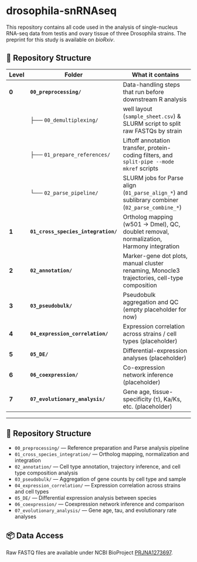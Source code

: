 # drosophila-snRNAseq

This repository contains all code used in the analysis of single-nucleus RNA-seq data from testis and ovary tissue of three Drosophila strains. The preprint for this study is available on *bioRxiv*.

## 📁 Repository Structure

| Level | Folder | What it contains |
|-------|--------|------------------|
| **0** | **`00_preprocessing/`** | Data-handling steps that run before downstream R analysis  |
|       |   ├── `00_demultiplexing/` | well layout (`sample_sheet.csv`) & SLURM script to split raw FASTQs by strain |
|       |   ├── `01_prepare_references/` | Liftoff annotation transfer, protein-coding filters, and `split-pipe --mode mkref` scripts |
|       |   └── `02_parse_pipeline/` | SLURM jobs for Parse align (`01_parse_align_*`) and sublibrary combiner (`02_parse_combine_*`) |
| **1** | **`01_cross_species_integration/`** | Ortholog mapping (w501 → Dmel), QC, doublet removal, normalization, Harmony integration |
| **2** | **`02_annotation/`** | Marker-gene dot plots, manual cluster renaming, Monocle3 trajectories, cell-type composition |
| **3** | **`03_pseudobulk/`** | Pseudobulk aggregation and QC (empty placeholder for now) |
| **4** | **`04_expression_correlation/`** | Expression correlation across strains / cell types (placeholder) |
| **5** | **`05_DE/`** | Differential-expression analyses (placeholder) |
| **6** | **`06_coexpression/`** | Co-expression network inference (placeholder) |
| **7** | **`07_evolutionary_analysis/`** | Gene age, tissue-specificity (τ), Ka/Ks, etc. (placeholder) |

---

## 📁 Repository Structure

- `00_preprocessing/` — Reference preparation and Parse analysis pipeline  
- `01_cross_species_integration/` — Ortholog mapping, normalization and integration
- `02_annotation/` — Cell type annotation, trajectory inference, and cell type composition analysis  
- `03_pseudobulk/` — Aggregation of gene counts by cell type and sample  
- `04_expression_correlation/` — Expression correlation across strains and cell types  
- `05_DE/` — Differential expression analysis between species 
- `06_coexpression/` — Coexpression network inference and comparison  
- `07_evolutionary_analysis/` — Gene age, tau, and evolutionary rate analyses


## 📦 Data Access

Raw FASTQ files are available under NCBI BioProject [PRJNA1273697](https://...).

